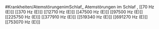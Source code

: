 #Krankheiten/AtemstörungenimSchlaf_
Atemstörungen im Schlaf ,
[[70 Hz (E)]]
[[370 Hz (E)]]
[[12710 Hz (E)]]
[[47500 Hz (E)]]
[[97500 Hz (E)]]
[[225750 Hz (E)]]
[[377910 Hz (E)]]
[[519340 Hz (E)]]
[[691270 Hz (E)]]
[[753070 Hz (E)]]
